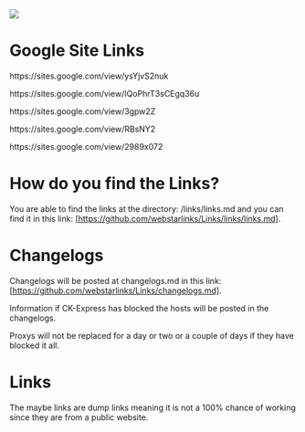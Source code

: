 <img src="https://github.com/webstarlinks/Links/blob/9153bd2ea38cbfdbc4ee2dd4d415498582dae068/images/banner.png"/>

# Google Site Links

<p>https://sites.google.com/view/ysYjvS2nuk</p>
<p>https://sites.google.com/view/IQoPhrT3sCEgq36u</p>
<p>https://sites.google.com/view/3gpw2Z</p>
<p>https://sites.google.com/view/RBsNY2</p>
<p>https://sites.google.com/view/2989x072</p>



# How do you find the Links?

You are able to find the links at the directory: /links/links.md and you can find it in this link: [https://github.com/webstarlinks/Links/links/links.md].

# Changelogs

Changelogs will be posted at changelogs.md in this link: [https://github.com/webstarlinks/Links/changelogs.md].

Information if CK-Express has blocked the hosts will be posted in the changelogs.

Proxys will not be replaced for a day or two or a couple of days if they have blocked it all.

# Links 

The maybe links are dump links meaning it is not a 100% chance of working since they are from a public website.
